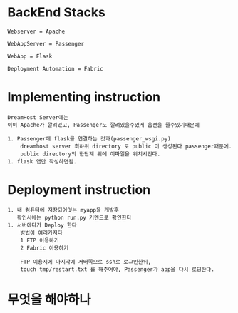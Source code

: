 
# BackEnd Stacks

    Webserver = Apache

    WebAppServer = Passenger

    WebApp = Flask

    Deployment Automation = Fabric



# Implementing instruction

	DreamHost Server에는
	이미 Apache가 깔려있고, Passenger도 깔려있을수있게 옵션을 줄수있기때문에

	1. Passenger에 flask를 연결하는 것과(passenger_wsgi.py)
	    dreamhost server 최하위 directory 로 public 이 생성된다 passenger때문에.
	    public directory의 한단계 위에 이파일을 위치시킨다.
	1. flask 앱만 작성하면됨.


# Deployment instruction
	
	1. 내 컴퓨터에 저장되어잇는 myapp을 개발후 
	   확인시에는 python run.py 커멘드로 확인한다
	1. 서버에다가 Deploy 한다
		방법이 여러가지다
		1 FTP 이용하기
		2 Fabric 이용하기
	
		FTP 이용시에 마지막에 서버쪽으로 ssh로 로그인한뒤,
		touch tmp/restart.txt 를 해주어야, Passenger가 app을 다시 로딩한다.



# 무엇을 해야하나
